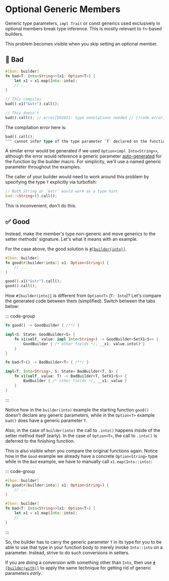 # Optional Generic Members

Generic type parameters, `impl Trait` or const generics used exclusively in optional members break type inference. This is mostly relevant to `fn`-based builders.

This problem becomes visible when you skip setting an optional member.

## 🔴 Bad

```rust compile_fail
#[bon::builder]
fn bad<T: Into<String>>(x1: Option<T>) {
    let x1 = x1.map(Into::into);
    // ...
}

// This compiles
bad().x1("&str").call();

// This doesn't
bad().call(); // error[E0283]: type annotations needed // [!code error]
```

The compilation error here is:

```rust ignore
bad().call();
^^^ cannot infer type of the type parameter `T` declared on the function `bad`
```

A similar error would be generated if we used `Option<impl Into<String>>`, although the error would reference a generic parameter [auto-generated](./typestate-api/builders-type-signature#other-generic-parameters) for the function by the builder macro. For simplicity, we'll use a named generic parameter throughout the examples.

The caller of your builder would need to work around this problem by specifying the type `T` explicitly via turbofish:

```rust ignore
// Both String or `&str` would work as a type hint
bad::<String>().call();
```

This is inconvenient, don't do this.

## ✅ Good

Instead, make the member's type non-generic and move generics to the setter methods' signature. Let's what it means with an example.

For the case above, the good solution is [`#[builder(into)]`](../reference/builder/member/into).

```rust
#[bon::builder]
fn good(#[builder(into)] x1: Option<String>) {
    // ...
}

good().x1("&str").call();
good().call();
```

How `#[builder(into)]` is different from `Option<T>` (`T: Into`)?
Let's compare the generated code between them (simplified). Switch between the tabs below:

::: code-group

```rust ignore [builder(into)]
fn good() -> GoodBuilder { /**/ }

impl<S: State> GoodBuilder<S> {
    fn x1(self, value: impl Into<String>) -> GoodBuilder<SetX1<S>> {
        GoodBuilder { /* other fields */, __x1: value.into() }
    }
}
```

<!--
Prettier tries to replace &lt; with a <, but it is intentionally there, because
otherwise, Vue thinks as if we are trying to write an HTML tag e.g. <T></T>
-->
<!-- prettier-ignore -->
```rust ignore [Option&lt;T>]
fn bad<T>() -> BadBuilder<T> { /**/ }

impl<T: Into<String>, S: State> BadBuilder<T, S> {
    fn x1(self, value: T) -> BadBuilder<T, SetX1<S>> {
        BadBuilder { /* other fields */, __x1: value }
    }
}
```

:::

Notice how in the `builder(into)` example the starting function `good()` doesn't declare any generic parameters, while in the `Option<T>` example `bad()` does have a generic parameter `T`.

Also, in the case of `builder(into)` the call to `.into()` happens inside of the setter method itself (early). In the case of `Option<T>`, the call to `.into()` is deferred to the finishing function.

This is also visible when you compare the original functions again. Notice how in the `Good` example we already have a concrete `Option<String>` type while in the `Bad` example, we have to manually call `x1.map(Into::into)`:

::: code-group

```rust [Good]
#[bon::builder]
fn good(#[builder(into)] x1: Option<String>) {
    // ...
}
```

```rust [Bad]
#[bon::builder]
fn bad<T: Into<String>>(x1: Option<T>) {
    let x1 = x1.map(Into::into);
    // ...
}
```

:::

So, the builder has to carry the generic parameter `T` in its type for you to be able to use that type in your function body to merely invoke `Into::into` on a parameter. Instead, strive to do such conversions in setters.

If you are doing a conversion with something other than `Into`, then use [`#[builder(with)]`](../reference/builder/member/with) to apply the same technique for getting rid of generic parameters _early_.
